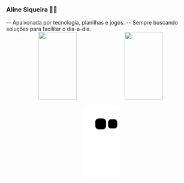 <h3>Aline Siqueira 👋🏻️</h3>
-- Apaixonada por tecnologia, planilhas e jogos.
-- Sempre buscando soluções para facilitar o dia-a-dia.

<!-- Stats and Languages -->
<div align="center">
  <a href="https://github.com/alinemsiqueira" style="text-decoration: none;">
  <img height="180vm" width="45%" src="https://github-readme-stats.vercel.app/api?username=alinemsiqueira&show_icons=true&theme=dracula&count_private=true&bg_color=0D1117&hide=issues"/>
  <img height="180vm" width="45%" src="https://github-readme-stats.vercel.app/api/top-langs/?username=alinemsiqueira&layout=compact&langs_count=10&theme=dracula&count_private=true&bg_color=0D1117"/>
  </a>
</div>

<!-- Snake Game -->
<p width="100%" align="center">
  <img src="https://github.com/alinemsiqueira/alinemsiqueira/blob/output/github-contribution-grid-snake.svg">  
</p>

